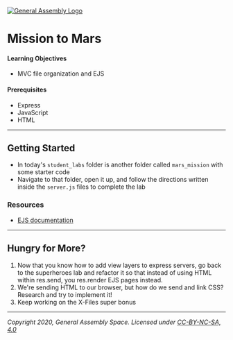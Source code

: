 [![General Assembly Logo](/ga_cog.png)](https://generalassemb.ly)

# Mission to Mars

#### Learning Objectives

- MVC file organization and EJS 

#### Prerequisites

- Express
- JavaScript
- HTML

---

## Getting Started

- In today's `student_labs` folder is another folder called `mars_mission` with some starter code
- Navigate to that folder, open it up, and follow the directions written inside the `server.js` files to complete the lab
    
### Resources

- [EJS documentation](http://ejs.co/)

---

## Hungry for More?

1. Now that you know how to add view layers to express servers, go back to the superheroes lab and refactor it so that instead of using HTML within res.send, you res.render EJS pages instead.  
1. We're sending HTML to our browser, but how do we send and link CSS? Research and try to implement it! 
1. Keep working on the X-Files super bonus 

---

*Copyright 2020, General Assembly Space. Licensed under [CC-BY-NC-SA, 4.0](https://creativecommons.org/licenses/by-nc-sa/4.0/)*
